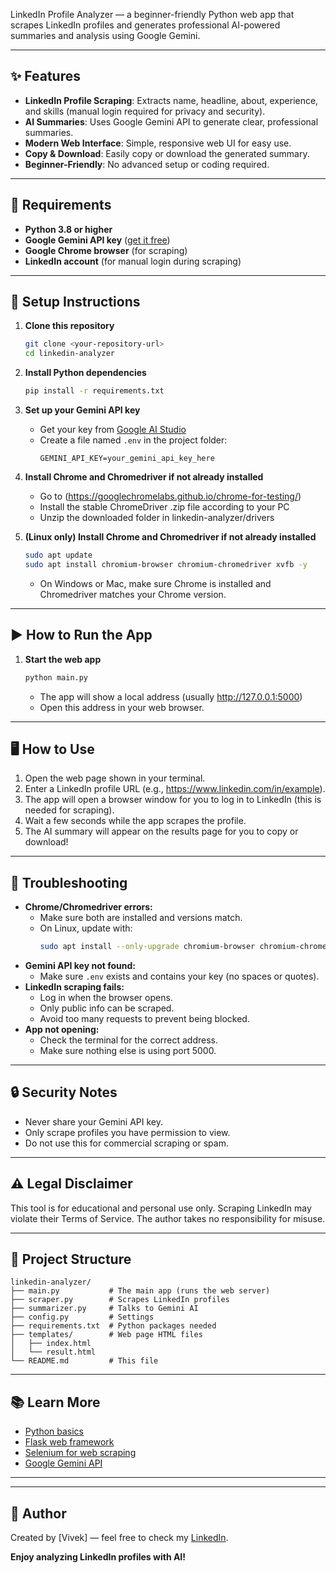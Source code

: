 LinkedIn Profile Analyzer — a beginner-friendly Python web app that scrapes LinkedIn profiles and generates professional AI-powered summaries and analysis using Google Gemini.

---

## ✨ Features
- **LinkedIn Profile Scraping**: Extracts name, headline, about, experience, and skills (manual login required for privacy and security).
- **AI Summaries**: Uses Google Gemini API to generate clear, professional summaries.
- **Modern Web Interface**: Simple, responsive web UI for easy use.
- **Copy & Download**: Easily copy or download the generated summary.
- **Beginner-Friendly**: No advanced setup or coding required.

---

## 📝 Requirements
- **Python 3.8 or higher**
- **Google Gemini API key** ([get it free](https://aistudio.google.com/app/apikey))
- **Google Chrome browser** (for scraping)
- **LinkedIn account** (for manual login during scraping)

---

## 🚀 Setup Instructions

1. **Clone this repository**
   ```sh
   git clone <your-repository-url>
   cd linkedin-analyzer
   ```

2. **Install Python dependencies**
   ```sh
   pip install -r requirements.txt
   ```

3. **Set up your Gemini API key**
   - Get your key from [Google AI Studio](https://aistudio.google.com/app/apikey)
   - Create a file named `.env` in the project folder:
     ```
     GEMINI_API_KEY=your_gemini_api_key_here
     ```
4. **Install Chrome and Chromedriver if not already installed**
   - Go to (https://googlechromelabs.github.io/chrome-for-testing/)
   - Install the stable ChromeDriver .zip file according to your PC
   - Unzip the downloaded folder in linkedin-analyzer/drivers

5. **(Linux only) Install Chrome and Chromedriver if not already installed**
   ```sh
   sudo apt update
   sudo apt install chromium-browser chromium-chromedriver xvfb -y
   ```
   - On Windows or Mac, make sure Chrome is installed and Chromedriver matches your Chrome version.

---

## ▶️ How to Run the App

1. **Start the web app**
   ```sh
   python main.py
   ```
   - The app will show a local address (usually http://127.0.0.1:5000)
   - Open this address in your web browser.

---

## 🖥️ How to Use

1. Open the web page shown in your terminal.
2. Enter a LinkedIn profile URL (e.g., https://www.linkedin.com/in/example).
3. The app will open a browser window for you to log in to LinkedIn (this is needed for scraping).
4. Wait a few seconds while the app scrapes the profile.
5. The AI summary will appear on the results page for you to copy or download!

---

## 🐞 Troubleshooting
- **Chrome/Chromedriver errors:**
  - Make sure both are installed and versions match.
  - On Linux, update with:
    ```sh
    sudo apt install --only-upgrade chromium-browser chromium-chromedriver
    ```
- **Gemini API key not found:**
  - Make sure `.env` exists and contains your key (no spaces or quotes).
- **LinkedIn scraping fails:**
  - Log in when the browser opens.
  - Only public info can be scraped.
  - Avoid too many requests to prevent being blocked.
- **App not opening:**
  - Check the terminal for the correct address.
  - Make sure nothing else is using port 5000.

---

## 🔒 Security Notes
- Never share your Gemini API key.
- Only scrape profiles you have permission to view.
- Do not use this for commercial scraping or spam.

---

## ⚠️ Legal Disclaimer
This tool is for educational and personal use only. Scraping LinkedIn may violate their Terms of Service. The author takes no responsibility for misuse.

---
## 📁 Project Structure
```
linkedin-analyzer/
├── main.py           # The main app (runs the web server)
├── scraper.py        # Scrapes LinkedIn profiles
├── summarizer.py     # Talks to Gemini AI
├── config.py         # Settings
├── requirements.txt  # Python packages needed
├── templates/        # Web page HTML files
│   ├── index.html
│   └── result.html
└── README.md         # This file
```

---

## 📚 Learn More
- [Python basics](https://www.learnpython.org/)
- [Flask web framework](https://flask.palletsprojects.com/)
- [Selenium for web scraping](https://selenium-python.readthedocs.io/)
- [Google Gemini API](https://aistudio.google.com/app/apikey)

---

---
## 👤 Author
Created by [Vivek] — feel free to check my [LinkedIn](https://www.linkedin.com/in/vivekpawar-ved/).

**Enjoy analyzing LinkedIn profiles with AI!**